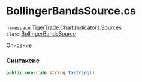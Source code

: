 
# BollingerBandsSource.cs
`namespace` [TigerTrade.Chart](../../../../../TigerTrade.Chart.md).[Indicators](../../../../../TigerTrade.Chart/Indicators.md).[Sources](../../../../../TigerTrade.Chart/Indicators/Sources.md)  
    `class` [BollingerBandsSource](../../BollingerBandsSource.cs.md)

Описание

### Синтаксис
```csharp
public override string ToString()
```


                    
                    